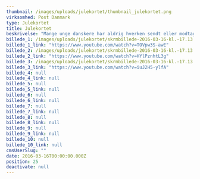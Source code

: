 ```yaml
---
thumbnail: /images/uploads/julekortet/thumbnail_julekortet.png
virksomhed: Post Danmark
type: Julekortet
title: Julekortet
beskrivelse: "Mange unge danskere har aldrig hverken sendt eller modtagetet et julekort. Og med god grund – de har både email og et hav af sociale medier til rådighed. Ikke desto mindre sætter netop de unge størst pris på at modtage et brev eller julekort. De er bare aldrig blevet ordentligt introduceret til julekortets magiske verden – og til hvor rart det er at modtage en varm julehilsen fra en man holder af. Derfor lavede vi en serie webisodes til dem om netop det: Julekortet.\n\n"
billede_1: /images/uploads/julekortet/skrmbillede-2016-03-16-kl.-17.13.29.png
billede_1_link: "https://www.youtube.com/watch?v=TOVpw3S-awE"
billede_2: /images/uploads/julekortet/skrmbillede-2016-03-16-kl.-17.13.44.png
billede_2_link: "https://www.youtube.com/watch?v=HYlPznhtL3g"
billede_3: /images/uploads/julekortet/skrmbillede-2016-03-16-kl.-17.13.57.png
billede_3_link: "https://www.youtube.com/watch?v=iuJ2H5-ylfA"
billede_4: null
billede_4_link: null
billede_5: null
billede_5_link: null
billede_6: null
billede_6_link: null
billede_7: null
billede_7_link: null
billede_8: null
billede_8_link: null
billede_9: null
billede_9_link: null
billede_10: null
billede_10_link: null
cmsUserSlug: ""
date: 2016-03-16T00:00:00.000Z
position: 25
deactivate: null
---
```


